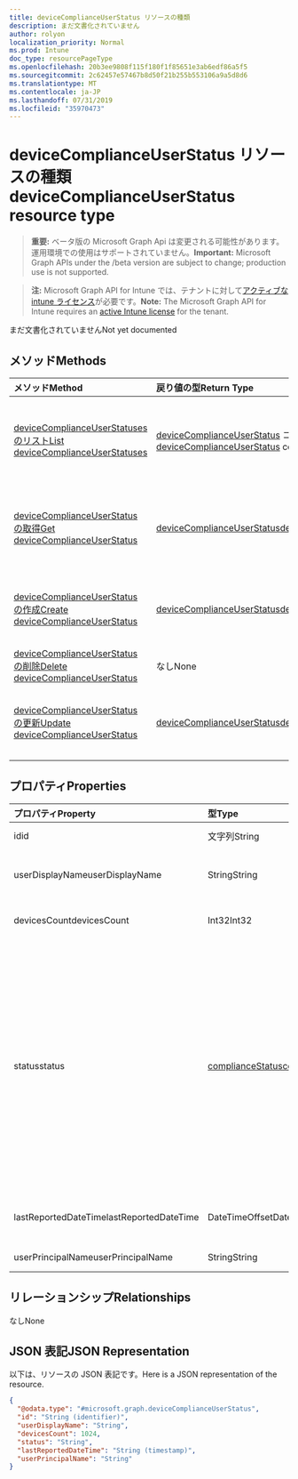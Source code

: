 ```yaml
---
title: deviceComplianceUserStatus リソースの種類
description: まだ文書化されていません
author: rolyon
localization_priority: Normal
ms.prod: Intune
doc_type: resourcePageType
ms.openlocfilehash: 20b3ee9808f115f180f1f85651e3ab6edf86a5f5
ms.sourcegitcommit: 2c62457e57467b8d50f21b255b553106a9a5d8d6
ms.translationtype: MT
ms.contentlocale: ja-JP
ms.lasthandoff: 07/31/2019
ms.locfileid: "35970473"
---
```

# <a name="devicecomplianceuserstatus-resource-type"></a><span data-ttu-id="d2834-103">deviceComplianceUserStatus リソースの種類</span><span class="sxs-lookup"><span data-stu-id="d2834-103">deviceComplianceUserStatus resource type</span></span>

> <span data-ttu-id="d2834-104">**重要:** ベータ版の Microsoft Graph Api は変更される可能性があります。運用環境での使用はサポートされていません。</span><span class="sxs-lookup"><span data-stu-id="d2834-104">**Important:** Microsoft Graph APIs under the /beta version are subject to change; production use is not supported.</span></span>

> <span data-ttu-id="d2834-105">**注:** Microsoft Graph API for Intune では、テナントに対して[アクティブな intune ライセンス](https://go.microsoft.com/fwlink/?linkid=839381)が必要です。</span><span class="sxs-lookup"><span data-stu-id="d2834-105">**Note:** The Microsoft Graph API for Intune requires an [active Intune license](https://go.microsoft.com/fwlink/?linkid=839381) for the tenant.</span></span>

<span data-ttu-id="d2834-106">まだ文書化されていません</span><span class="sxs-lookup"><span data-stu-id="d2834-106">Not yet documented</span></span>

## <a name="methods"></a><span data-ttu-id="d2834-107">メソッド</span><span class="sxs-lookup"><span data-stu-id="d2834-107">Methods</span></span>
|<span data-ttu-id="d2834-108">メソッド</span><span class="sxs-lookup"><span data-stu-id="d2834-108">Method</span></span>|<span data-ttu-id="d2834-109">戻り値の型</span><span class="sxs-lookup"><span data-stu-id="d2834-109">Return Type</span></span>|<span data-ttu-id="d2834-110">説明</span><span class="sxs-lookup"><span data-stu-id="d2834-110">Description</span></span>|
|:---|:---|:---|
|[<span data-ttu-id="d2834-111">deviceComplianceUserStatuses のリスト</span><span class="sxs-lookup"><span data-stu-id="d2834-111">List deviceComplianceUserStatuses</span></span>](../api/intune-deviceconfig-devicecomplianceuserstatus-list.md)|<span data-ttu-id="d2834-112">[deviceComplianceUserStatus](../resources/intune-deviceconfig-devicecomplianceuserstatus.md) コレクション</span><span class="sxs-lookup"><span data-stu-id="d2834-112">[deviceComplianceUserStatus](../resources/intune-deviceconfig-devicecomplianceuserstatus.md) collection</span></span>|<span data-ttu-id="d2834-113">[deviceComplianceUserStatus](../resources/intune-deviceconfig-devicecomplianceuserstatus.md) オブジェクトのプロパティとリレーションシップをリストします。</span><span class="sxs-lookup"><span data-stu-id="d2834-113">List properties and relationships of the [deviceComplianceUserStatus](../resources/intune-deviceconfig-devicecomplianceuserstatus.md) objects.</span></span>|
|[<span data-ttu-id="d2834-114">deviceComplianceUserStatus の取得</span><span class="sxs-lookup"><span data-stu-id="d2834-114">Get deviceComplianceUserStatus</span></span>](../api/intune-deviceconfig-devicecomplianceuserstatus-get.md)|[<span data-ttu-id="d2834-115">deviceComplianceUserStatus</span><span class="sxs-lookup"><span data-stu-id="d2834-115">deviceComplianceUserStatus</span></span>](../resources/intune-deviceconfig-devicecomplianceuserstatus.md)|<span data-ttu-id="d2834-116">[deviceComplianceUserStatus](../resources/intune-deviceconfig-devicecomplianceuserstatus.md) オブジェクトのプロパティとリレーションシップを読み取ります。</span><span class="sxs-lookup"><span data-stu-id="d2834-116">Read properties and relationships of the [deviceComplianceUserStatus](../resources/intune-deviceconfig-devicecomplianceuserstatus.md) object.</span></span>|
|[<span data-ttu-id="d2834-117">deviceComplianceUserStatus の作成</span><span class="sxs-lookup"><span data-stu-id="d2834-117">Create deviceComplianceUserStatus</span></span>](../api/intune-deviceconfig-devicecomplianceuserstatus-create.md)|[<span data-ttu-id="d2834-118">deviceComplianceUserStatus</span><span class="sxs-lookup"><span data-stu-id="d2834-118">deviceComplianceUserStatus</span></span>](../resources/intune-deviceconfig-devicecomplianceuserstatus.md)|<span data-ttu-id="d2834-119">新しい [deviceComplianceUserStatus](../resources/intune-deviceconfig-devicecomplianceuserstatus.md) オブジェクトを作成します。</span><span class="sxs-lookup"><span data-stu-id="d2834-119">Create a new [deviceComplianceUserStatus](../resources/intune-deviceconfig-devicecomplianceuserstatus.md) object.</span></span>|
|[<span data-ttu-id="d2834-120">deviceComplianceUserStatus の削除</span><span class="sxs-lookup"><span data-stu-id="d2834-120">Delete deviceComplianceUserStatus</span></span>](../api/intune-deviceconfig-devicecomplianceuserstatus-delete.md)|<span data-ttu-id="d2834-121">なし</span><span class="sxs-lookup"><span data-stu-id="d2834-121">None</span></span>|<span data-ttu-id="d2834-122">[deviceComplianceUserStatus](../resources/intune-deviceconfig-devicecomplianceuserstatus.md) を削除します。</span><span class="sxs-lookup"><span data-stu-id="d2834-122">Deletes a [deviceComplianceUserStatus](../resources/intune-deviceconfig-devicecomplianceuserstatus.md).</span></span>|
|[<span data-ttu-id="d2834-123">deviceComplianceUserStatus の更新</span><span class="sxs-lookup"><span data-stu-id="d2834-123">Update deviceComplianceUserStatus</span></span>](../api/intune-deviceconfig-devicecomplianceuserstatus-update.md)|[<span data-ttu-id="d2834-124">deviceComplianceUserStatus</span><span class="sxs-lookup"><span data-stu-id="d2834-124">deviceComplianceUserStatus</span></span>](../resources/intune-deviceconfig-devicecomplianceuserstatus.md)|<span data-ttu-id="d2834-125">[deviceComplianceUserStatus](../resources/intune-deviceconfig-devicecomplianceuserstatus.md) オブジェクトのプロパティを更新します。</span><span class="sxs-lookup"><span data-stu-id="d2834-125">Update the properties of a [deviceComplianceUserStatus](../resources/intune-deviceconfig-devicecomplianceuserstatus.md) object.</span></span>|

## <a name="properties"></a><span data-ttu-id="d2834-126">プロパティ</span><span class="sxs-lookup"><span data-stu-id="d2834-126">Properties</span></span>
|<span data-ttu-id="d2834-127">プロパティ</span><span class="sxs-lookup"><span data-stu-id="d2834-127">Property</span></span>|<span data-ttu-id="d2834-128">型</span><span class="sxs-lookup"><span data-stu-id="d2834-128">Type</span></span>|<span data-ttu-id="d2834-129">説明</span><span class="sxs-lookup"><span data-stu-id="d2834-129">Description</span></span>|
|:---|:---|:---|
|<span data-ttu-id="d2834-130">id</span><span class="sxs-lookup"><span data-stu-id="d2834-130">id</span></span>|<span data-ttu-id="d2834-131">文字列</span><span class="sxs-lookup"><span data-stu-id="d2834-131">String</span></span>|<span data-ttu-id="d2834-132">エンティティのキー。</span><span class="sxs-lookup"><span data-stu-id="d2834-132">Key of the entity.</span></span>|
|<span data-ttu-id="d2834-133">userDisplayName</span><span class="sxs-lookup"><span data-stu-id="d2834-133">userDisplayName</span></span>|<span data-ttu-id="d2834-134">String</span><span class="sxs-lookup"><span data-stu-id="d2834-134">String</span></span>|<span data-ttu-id="d2834-135">DevicePolicyStatus のユーザー名。</span><span class="sxs-lookup"><span data-stu-id="d2834-135">User name of the DevicePolicyStatus.</span></span>|
|<span data-ttu-id="d2834-136">devicesCount</span><span class="sxs-lookup"><span data-stu-id="d2834-136">devicesCount</span></span>|<span data-ttu-id="d2834-137">Int32</span><span class="sxs-lookup"><span data-stu-id="d2834-137">Int32</span></span>|<span data-ttu-id="d2834-138">そのユーザーのデバイスの数。</span><span class="sxs-lookup"><span data-stu-id="d2834-138">Devices count for that user.</span></span>|
|<span data-ttu-id="d2834-139">status</span><span class="sxs-lookup"><span data-stu-id="d2834-139">status</span></span>|[<span data-ttu-id="d2834-140">complianceStatus</span><span class="sxs-lookup"><span data-stu-id="d2834-140">complianceStatus</span></span>](../resources/intune-shared-compliancestatus.md)|<span data-ttu-id="d2834-141">ポリシー レポートのコンプライアンスの状態。</span><span class="sxs-lookup"><span data-stu-id="d2834-141">Compliance status of the policy report.</span></span> <span data-ttu-id="d2834-142">可能な値は、`unknown`、`notApplicable`、`compliant`、`remediated`、`nonCompliant`、`error`、`conflict`、`notAssigned` です。</span><span class="sxs-lookup"><span data-stu-id="d2834-142">Possible values are: `unknown`, `notApplicable`, `compliant`, `remediated`, `nonCompliant`, `error`, `conflict`, `notAssigned`.</span></span>|
|<span data-ttu-id="d2834-143">lastReportedDateTime</span><span class="sxs-lookup"><span data-stu-id="d2834-143">lastReportedDateTime</span></span>|<span data-ttu-id="d2834-144">DateTimeOffset</span><span class="sxs-lookup"><span data-stu-id="d2834-144">DateTimeOffset</span></span>|<span data-ttu-id="d2834-145">ポリシー レポートの最終変更日時。</span><span class="sxs-lookup"><span data-stu-id="d2834-145">Last modified date time of the policy report.</span></span>|
|<span data-ttu-id="d2834-146">userPrincipalName</span><span class="sxs-lookup"><span data-stu-id="d2834-146">userPrincipalName</span></span>|<span data-ttu-id="d2834-147">String</span><span class="sxs-lookup"><span data-stu-id="d2834-147">String</span></span>|<span data-ttu-id="d2834-148">UserPrincipalName。</span><span class="sxs-lookup"><span data-stu-id="d2834-148">UserPrincipalName.</span></span>|

## <a name="relationships"></a><span data-ttu-id="d2834-149">リレーションシップ</span><span class="sxs-lookup"><span data-stu-id="d2834-149">Relationships</span></span>
<span data-ttu-id="d2834-150">なし</span><span class="sxs-lookup"><span data-stu-id="d2834-150">None</span></span>

## <a name="json-representation"></a><span data-ttu-id="d2834-151">JSON 表記</span><span class="sxs-lookup"><span data-stu-id="d2834-151">JSON Representation</span></span>
<span data-ttu-id="d2834-152">以下は、リソースの JSON 表記です。</span><span class="sxs-lookup"><span data-stu-id="d2834-152">Here is a JSON representation of the resource.</span></span>
<!-- {
  "blockType": "resource",
  "keyProperty": "id",
  "@odata.type": "microsoft.graph.deviceComplianceUserStatus"
}
-->
``` json
{
  "@odata.type": "#microsoft.graph.deviceComplianceUserStatus",
  "id": "String (identifier)",
  "userDisplayName": "String",
  "devicesCount": 1024,
  "status": "String",
  "lastReportedDateTime": "String (timestamp)",
  "userPrincipalName": "String"
}
```





